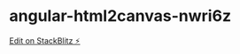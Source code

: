 # angular-html2canvas-nwri6z

[Edit on StackBlitz ⚡️](https://stackblitz.com/edit/angular-html2canvas-nwri6z)
